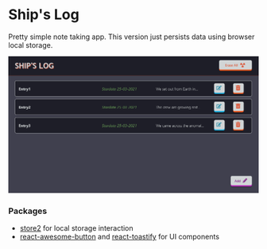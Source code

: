 # Ship's Log
Pretty simple note taking app. This version just persists data using browser local storage.

![Ship's Log Screenshot](/src/screenshot.png)

### Packages
* [store2](https://github.com/nbubna/store) for local storage interaction
* [react-awesome-button](https://github.com/rcaferati/react-awesome-button) and [react-toastify](https://github.com/fkhadra/react-toastify) for UI components
